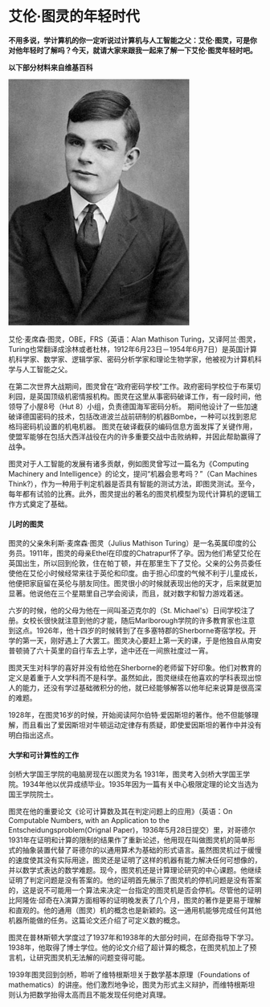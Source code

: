 # 艾伦·图灵的年轻时代

**不用多说，学计算机的你一定听说过计算机与人工智能之父：艾伦·图灵，可是你对他年轻时了解吗？今天，就请大家来跟我一起来了解一下艾伦·图灵年轻时吧。**

**以下部分材料来自维基百科**

  ![](images/Alan.jpg)

艾伦·麦席森·图灵，OBE，FRS（英语：Alan Mathison Turing，又译阿兰·图灵，Turing也常翻译成涂林或者杜林，1912年6月23日－1954年6月7日）是英国计算机科学家、数学家、逻辑学家、密码分析学家和理论生物学家，他被视为计算机科学与人工智能之父。

在第二次世界大战期间，图灵曾在“政府密码学校”工作。政府密码学校位于布莱切利园，是英国顶级机密情报机构。图灵在这里从事密码破译工作，有一段时间，他领导了小屋8号（Hut 8）小组，负责德国海军密码分析。 期间他设计了一些加速破译德国密码的技术，包括改进波兰战前研制的机器Bombe，一种可以找到恩尼格玛密码机设置的机电机器。 图灵在破译截获的编码信息方面发挥了关键作用，使盟军能够在包括大西洋战役在内的许多重要交战中击败纳粹，并因此帮助赢得了战争。

图灵对于人工智能的发展有诸多贡献，例如图灵曾写过一篇名为《Computing Machinery and Intelligence》的论文，提问“机器会思考吗？”（Can Machines Think?），作为一种用于判定机器是否具有智能的测试方法，即图灵测试。至今，每年都有试验的比赛。此外，图灵提出的著名的图灵机模型为现代计算机的逻辑工作方式奠定了基础。

#### 儿时的图灵

图灵的父亲朱利斯·麦席森·图灵（Julius Mathison Turing）是一名英属印度的公务员。1911年，图灵的母亲Ethel在印度的Chatrapur怀了孕。因为他们希望艾伦在英国出生，所以回到伦敦，住在帕丁顿，并在那里生下了艾伦。父亲的公务员委任使他在艾伦小时候经常来往于英伦和印度。由于担心印度的气候不利于儿童成长，他便把家庭留在英伦与朋友同住。图灵很小的时候就表现出他的天才，后来就更加显著。他说他在三个星期里自己学会阅读，而且，就对数字和智力游戏着迷。

六岁的时候，他的父母为他在一间叫圣迈克尔的（St. Michael's）日间学校注了册。女校长很快就注意到他的才能，随后Marlborough学院的许多教育家也注意到这点。1926年，他十四岁的时候转到了在多塞特郡的Sherborne寄宿学校。开学的第一天，刚好遇上了大罢工。图灵决心要赶上第一天的课，于是他独自从南安普顿骑了六十英里的自行车去上学，途中还在一间旅社度过一宵。

图灵天生对科学的喜好并没有给他在Sherborne的老师留下好印象。他们对教育的定义是着重于人文学科而不是科学。虽然如此，图灵继续在他喜欢的学科表现出惊人的能力，还没有学过基础微积分的他，就已经能够解答以他年纪来说算是很高深的难题。

1928年，在图灵16岁的时候，开始阅读阿尔伯特·爱因斯坦的著作。他不但能够理解，而且看出了爱因斯坦对牛顿运动定律存有质疑，即使爱因斯坦的著作中并没有明白指出这点。

#### 大学和可计算性的工作

剑桥大学国王学院的电脑房现在以图灵为名
1931年，图灵考入剑桥大学国王学院。1934年他以优异成绩毕业。1935年因为一篇有关中心极限定理的论文当选为国王学院院士。

图灵在他的重要论文《论可计算数及其在判定问题上的应用》（英语：On Computable Numbers, with an Application to the Entscheidungsproblem(Orignal Paper)，1936年5月28日提交）里，对哥德尔1931年在证明和计算的限制的结果作了重新论述，他用现在叫做图灵机的简单形式的抽象装置代替了哥德尔的以通用算术为基础的形式语言。虽然图灵机过于缓慢的速度使其没有实际用途，图灵还是证明了这样的机器有能力解决任何可想像的，并以数学式表达的数学难题。现今，图灵机还是计算理论研究的中心课题。他继续证明了判定问题是没有答案的。他的证明首先展示了图灵机的停机问题是没有答案的，这是说不可能用一个算法来决定一台指定的图灵机是否会停机。尽管他的证明比阿隆佐·邱奇在λ演算方面相等的证明晚发表了几个月，图灵的著作是更易于理解和直观的。他的通用（图灵）机的概念也是新颖的。这一通用机能够完成任何其他机器所能做的任务。这篇论文还介绍了可定义数的概念。

图灵在普林斯顿大学度过了1937年和1938年的大部分时间，在邱奇指导下学习。1938年，他取得了博士学位。他的论文介绍了超计算的概念，在图灵机加上了预言机，让研究图灵机无法解的问题变得可能。

1939年图灵回到剑桥，聆听了维特根斯坦关于数学基本原理（Foundations of mathematics）的讲座。他们激烈地争论，图灵为形式主义辩护，而维特根斯坦则认为把数学抬得太高而且不能发现任何绝对真理。